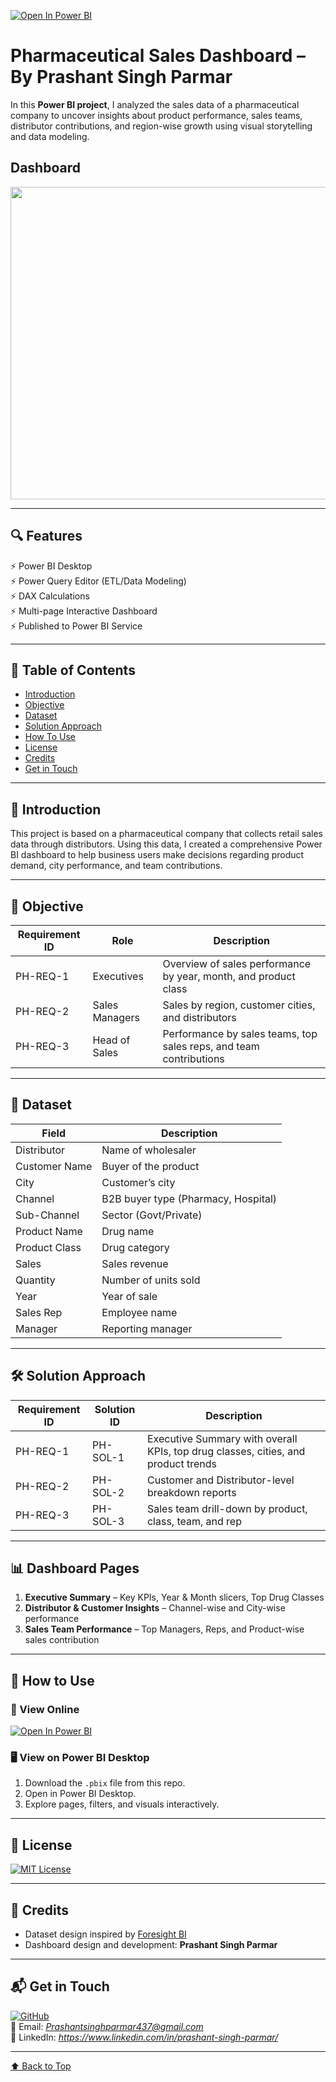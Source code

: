 [![Open In Power BI](https://img.shields.io/badge/open_in_power_bi-F2C811?style=for-the-badge&logo=powerbi&logoColor=black)](https://app.powerbi.com/view?r=eyJrIjoiMTQ1YjJiODctNmJjMS00NGYwLWFjMWEtNGE5YzdkYWUyYzIwIiwidCI6ImFlZDI3MWNkLTYzOTgtNDllZi1hOWNmLTQ4NDIyMTAxZTE0ZSIsImMiOjEwfQ%3D%3D)

# Pharmaceutical Sales Dashboard – By Prashant Singh Parmar

In this **Power BI project**, I analyzed the sales data of a pharmaceutical company to uncover insights about product performance, sales teams, distributor contributions, and region-wise growth using visual storytelling and data modeling.

## Dashboard
[<img src="https://raw.githubusercontent.com/Prashantpp6/pharmaceutical-sales-analysis/master/sale_dashboard.jpg" width="1000" height="500" />](https://github.com/Prashantpp6/pharmaceutical-sales-analysis/blob/master/sale_dashboard.png)



---

## 🔍 Features
⚡ Power BI Desktop  
⚡ Power Query Editor (ETL/Data Modeling)  
⚡ DAX Calculations  
⚡ Multi-page Interactive Dashboard  
⚡ Published to Power BI Service  

---

## 📘 Table of Contents
- [Introduction](#introduction) 
- [Objective](#objective)
- [Dataset](#dataset)
- [Solution Approach](#solution-approach)
- [How To Use](#how-to-use)
- [License](#license)
- [Credits](#credits)
- [Get in Touch](#get-in-touch)

---

## 🏥 Introduction
This project is based on a pharmaceutical company that collects retail sales data through distributors. Using this data, I created a comprehensive Power BI dashboard to help business users make decisions regarding product demand, city performance, and team contributions.

---

## 🎯 Objective

| Requirement ID | Role                 | Description |
|----------------|----------------------|-------------|
| PH-REQ-1        | Executives           | Overview of sales performance by year, month, and product class |
| PH-REQ-2        | Sales Managers       | Sales by region, customer cities, and distributors |
| PH-REQ-3        | Head of Sales        | Performance by sales teams, top sales reps, and team contributions |

---

## 🧾 Dataset

| Field           | Description                         |
|------------------|-------------------------------------|
| Distributor       | Name of wholesaler                 |
| Customer Name     | Buyer of the product               |
| City              | Customer’s city                    |
| Channel           | B2B buyer type (Pharmacy, Hospital)|
| Sub-Channel       | Sector (Govt/Private)              |
| Product Name      | Drug name                          |
| Product Class     | Drug category                      |
| Sales             | Sales revenue                      |
| Quantity          | Number of units sold               |
| Year              | Year of sale                       |
| Sales Rep         | Employee name                      |
| Manager           | Reporting manager                  |

---

## 🛠️ Solution Approach

| Requirement ID | Solution ID     | Description |
|----------------|-----------------|-------------|
| PH-REQ-1       | PH-SOL-1         | Executive Summary with overall KPIs, top drug classes, cities, and product trends |
| PH-REQ-2       | PH-SOL-2         | Customer and Distributor-level breakdown reports |
| PH-REQ-3       | PH-SOL-3         | Sales team drill-down by product, class, team, and rep |

---

## 📊 Dashboard Pages
1. **Executive Summary** – Key KPIs, Year & Month slicers, Top Drug Classes
2. **Distributor & Customer Insights** – Channel-wise and City-wise performance
3. **Sales Team Performance** – Top Managers, Reps, and Product-wise sales contribution

---

## 🚀 How to Use

### 🔎 View Online
[![Open In Power BI](https://img.shields.io/badge/open_in_power_bi-F2C811?style=for-the-badge&logo=powerbi&logoColor=black)](https://app.powerbi.com/view?r=eyJrIjoiMTQ1YjJiODctNmJjMS00NGYwLWFjMWEtNGE5YzdkYWUyYzIwIiwidCI6ImFlZDI3MWNkLTYzOTgtNDllZi1hOWNmLTQ4NDIyMTAxZTE0ZSIsImMiOjEwfQ%3D%3D)

### 🖥️ View on Power BI Desktop
1. Download the `.pbix` file from this repo.
2. Open in Power BI Desktop.
3. Explore pages, filters, and visuals interactively.

---

## 📜 License
[![MIT License](https://img.shields.io/badge/License-MIT-green.svg)](https://choosealicense.com/licenses/mit/)

---

## 🙏 Credits
- Dataset design inspired by [Foresight BI](https://foresightbi.com.ng/)
- Dashboard design and development: **Prashant Singh Parmar**

---

## 📬 Get in Touch
[![GitHub](https://img.shields.io/badge/GitHub-Prashantpp6-181717?style=for-the-badge&logo=github)](https://github.com/Prashantpp6)  
📧 Email: *Prashantsinghparmar437@gmail.com*  
🔗 LinkedIn: *https://www.linkedin.com/in/prashant-singh-parmar/*  

---

[⬆ Back to Top](#pharmaceutical-sales-dashboard--by-prashant-singh-parmar)
